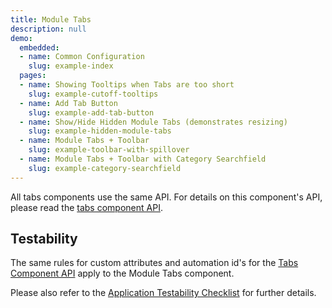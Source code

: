 ```yaml
---
title: Module Tabs
description: null
demo:
  embedded:
  - name: Common Configuration
    slug: example-index
  pages:
  - name: Showing Tooltips when Tabs are too short
    slug: example-cutoff-tooltips
  - name: Add Tab Button
    slug: example-add-tab-button
  - name: Show/Hide Hidden Module Tabs (demonstrates resizing)
    slug: example-hidden-module-tabs
  - name: Module Tabs + Toolbar
    slug: example-toolbar-with-spillover
  - name: Module Tabs + Toolbar with Category Searchfield
    slug: example-category-searchfield
---
```


All tabs components use the same API.  For details on this component's API, please read the [tabs component API](./tabs).

## Testability

The same rules for custom attributes and automation id's for the [Tabs Component API]('./tabs') apply to the Module Tabs component.

Please also refer to the [Application Testability Checklist](https://design.infor.com/resources/application-testability-checklist) for further details.
